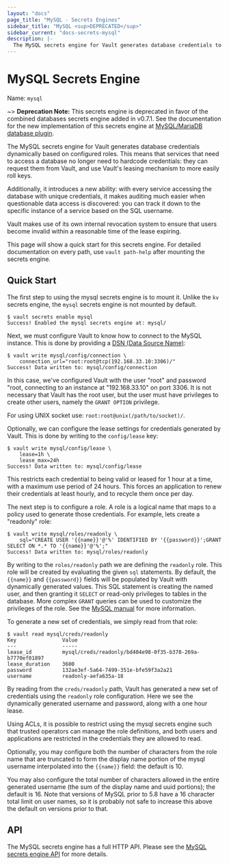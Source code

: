 ```yaml
---
layout: "docs"
page_title: "MySQL - Secrets Engines"
sidebar_title: "MySQL <sup>DEPRECATED</sup>"
sidebar_current: "docs-secrets-mysql"
description: |-
  The MySQL secrets engine for Vault generates database credentials to access MySQL.
---
```


# MySQL Secrets Engine

Name: `mysql`

~> **Deprecation Note:** This secrets engine is deprecated in favor of the
combined databases secrets engine added in v0.7.1. See the documentation for
the new implementation of this secrets engine at
[MySQL/MariaDB database plugin](/docs/secrets/databases/mysql-maria.html).

The MySQL secrets engine for Vault generates database credentials
dynamically based on configured roles. This means that services that need
to access a database no longer need to hardcode credentials: they can request
them from Vault, and use Vault's leasing mechanism to more easily roll keys.

Additionally, it introduces a new ability: with every service accessing
the database with unique credentials, it makes auditing much easier when
questionable data access is discovered: you can track it down to the specific
instance of a service based on the SQL username.

Vault makes use of its own internal revocation system to ensure that users
become invalid within a reasonable time of the lease expiring.

This page will show a quick start for this secrets engine. For detailed documentation
on every path, use `vault path-help` after mounting the secrets engine.

## Quick Start

The first step to using the mysql secrets engine is to mount it. Unlike the `kv`
secrets engine, the `mysql` secrets engine is not mounted by default.

```
$ vault secrets enable mysql
Success! Enabled the mysql secrets engine at: mysql/
```

Next, we must configure Vault to know how to connect to the MySQL
instance. This is done by providing a [DSN (Data Source Name)](https://github.com/go-sql-driver/mysql#dsn-data-source-name):

```
$ vault write mysql/config/connection \
    connection_url="root:root@tcp(192.168.33.10:3306)/"
Success! Data written to: mysql/config/connection
```

In this case, we've configured Vault with the user "root" and password "root,
connecting to an instance at "192.168.33.10" on port 3306. It is not necessary
that Vault has the root user, but the user must have privileges to create
other users, namely the `GRANT OPTION` privilege.

For using UNIX socket use: `root:root@unix(/path/to/socket)/`.

Optionally, we can configure the lease settings for credentials generated
by Vault. This is done by writing to the `config/lease` key:

```
$ vault write mysql/config/lease \
    lease=1h \
    lease_max=24h
Success! Data written to: mysql/config/lease
```

This restricts each credential to being valid or leased for 1 hour
at a time, with a maximum use period of 24 hours. This forces an
application to renew their credentials at least hourly, and to recycle
them once per day.

The next step is to configure a role. A role is a logical name that maps
to a policy used to generate those credentials. For example, lets create
a "readonly" role:

```
$ vault write mysql/roles/readonly \
    sql="CREATE USER '{{name}}'@'%' IDENTIFIED BY '{{password}}';GRANT SELECT ON *.* TO '{{name}}'@'%';"
Success! Data written to: mysql/roles/readonly
```

By writing to the `roles/readonly` path we are defining the `readonly` role.
This role will be created by evaluating the given `sql` statements. By
default, the `{{name}}` and `{{password}}` fields will be populated by
Vault with dynamically generated values. This SQL statement is creating
the named user, and then granting it `SELECT` or read-only privileges
to tables in the database. More complex `GRANT` queries can be used to
customize the privileges of the role. See the [MySQL manual](https://dev.mysql.com/doc/refman/5.7/en/grant.html)
for more information.

To generate a new set of credentials, we simply read from that role:

```
$ vault read mysql/creds/readonly
Key               Value
---               -----
lease_id          mysql/creds/readonly/bd404e98-0f35-b378-269a-b7770ef01897
lease_duration    3600
password          132ae3ef-5a64-7499-351e-bfe59f3a2a21
username          readonly-aefa635a-18
```

By reading from the `creds/readonly` path, Vault has generated a new
set of credentials using the `readonly` role configuration. Here we
see the dynamically generated username and password, along with a one
hour lease.

Using ACLs, it is possible to restrict using the mysql secrets engine such
that trusted operators can manage the role definitions, and both
users and applications are restricted in the credentials they are
allowed to read.

Optionally, you may configure both the number of characters from the role name
that are truncated to form the display name portion of the mysql username
interpolated into the `{{name}}` field: the default is 10.

You may also configure the total number of characters allowed in the entire
generated username (the sum of the display name and uuid portions); the
default is 16. Note that versions of MySQL prior to 5.8 have a 16 character
total limit on user names, so it is probably not safe to increase this above
the default on versions prior to that.

## API

The MySQL secrets engine has a full HTTP API. Please see the
[MySQL secrets engine API](/api/secret/mysql/index.html) for more
details.
